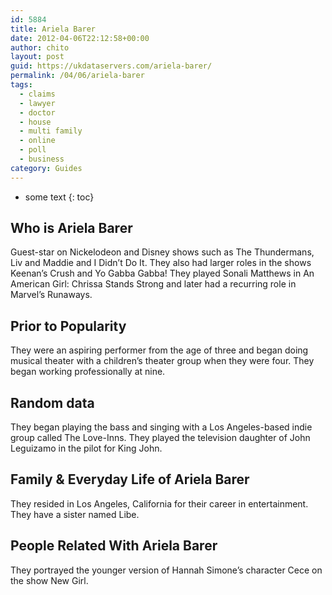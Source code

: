 ```yaml
---
id: 5884
title: Ariela Barer
date: 2012-04-06T22:12:58+00:00
author: chito
layout: post
guid: https://ukdataservers.com/ariela-barer/
permalink: /04/06/ariela-barer
tags:
  - claims
  - lawyer
  - doctor
  - house
  - multi family
  - online
  - poll
  - business
category: Guides
---
```


* some text
{: toc}
          
          
## Who is  Ariela Barer
                  
                  
                  
Guest-star on Nickelodeon and Disney shows such as The Thundermans, Liv and Maddie and I Didn&#8217;t Do It. They also had larger roles in the shows Keenan&#8217;s Crush and Yo Gabba Gabba! They played Sonali Matthews in An American Girl: Chrissa Stands Strong and later had a recurring role in Marvel&#8217;s Runaways.
                  
                
                
                
## Prior to Popularity 
                  
                  
                  
They were an aspiring performer from the age of three and began doing musical theater with a children&#8217;s theater group when they were four. They began working professionally at nine.
                  
                
                
                
## Random data 
                  
                  
                  
They began playing the bass and singing with a Los Angeles-based indie group called The Love-Inns. They played the television daughter of John Leguizamo in the pilot for King John.
                  
                
                
                
## Family & Everyday Life of Ariela Barer
                  
                  
                  
They resided in Los Angeles, California for their career in entertainment. They have a sister named Libe.
                  
                
                
                
## People Related With  Ariela Barer
                  
                  
                  
They portrayed the younger version of Hannah Simone&#8217;s character Cece on the show New Girl. 
                  
                
              
            
          
          
          
    
    
  
